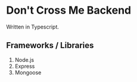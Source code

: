 # Don't Cross Me Backend 

Written in Typescript. 

## Frameworks / Libraries 

1. Node.js 
2. Express
3. Mongoose 